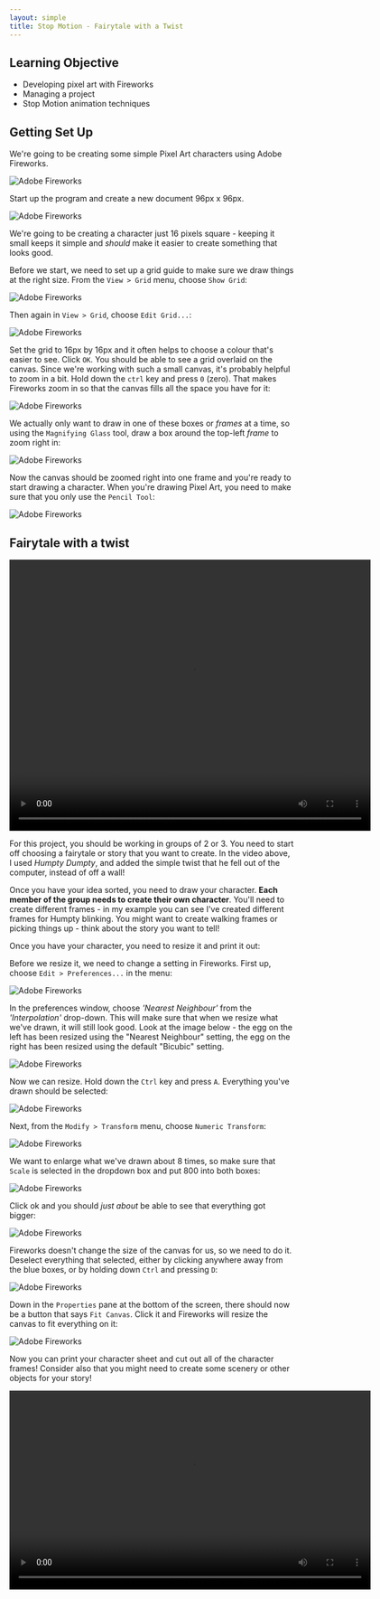 ```yaml
---
layout: simple
title: Stop Motion - Fairytale with a Twist
---
```


## Learning Objective

* Developing pixel art with Fireworks
* Managing a project
* Stop Motion animation techniques

## Getting Set Up

We're going to be creating some simple Pixel Art characters using Adobe Fireworks.

![Adobe Fireworks](resources/01-fireworks-open.png)

Start up the program and create a new document 96px x 96px.

![Adobe Fireworks](resources/02-96px-canvas.png)

We're going to be creating a character just 16 pixels square - keeping it small keeps it simple and *should* make it easier to create something that looks good.

Before we start, we need to set up a grid guide to make sure we draw things at the right size. From the `View > Grid` menu, choose `Show Grid`:

![Adobe Fireworks](resources/05-show-grid.png)

Then again in `View > Grid`, choose `Edit Grid...`:

![Adobe Fireworks](resources/06-16px-grid.png)

Set the grid to 16px by 16px and it often helps to choose a colour that's easier to see. Click `OK`. You should be able to see a grid overlaid on the canvas. Since we're working with such a small canvas, it's probably helpful to zoom in a bit. Hold down the `ctrl` key and press `0` (zero). That makes Fireworks zoom in so that the canvas fills all the space you have for it:

![Adobe Fireworks](resources/07-canvas-grid-zoomed.png)

We actually only want to draw in one of these boxes or *frames*  at a time, so using the `Magnifying Glass` tool, draw a box around the top-left *frame* to zoom right in:

![Adobe Fireworks](resources/08-magnifying-tool.png)

Now the canvas should be zoomed right into one frame and you're ready to start drawing a character. When you're drawing Pixel Art, you need to make sure that you only use the `Pencil Tool`:

![Adobe Fireworks](resources/09-pencil-tool.png)

## Fairytale with a twist

<video width="640" height="480" src="resources/Stop-Motion.mov" controls="true">Your browser doesn't support playing this video</video>

For this project, you should be working in groups of 2 or 3. You need to start off choosing a fairytale or story that you want to create. In the video above, I used *Humpty Dumpty*, and added the simple twist that he fell out of the computer, instead of off a wall!

Once you have your idea sorted, you need to draw your character. **Each member of the group needs to create their own character**. You'll need to create different frames - in my example you can see I've created different frames for Humpty blinking. You might want to create walking frames or picking things up - think about the story you want to tell!

Once you have your character, you need to resize it and print it out:

Before we resize it, we need to change a setting in Fireworks. First up, choose `Edit > Preferences...` in the menu:

![Adobe Fireworks](resources/03-nearest-neighbour.png)

In the preferences window, choose *'Nearest Neighbour'* from the *'Interpolation'* drop-down. This will make sure that when we resize what we've drawn, it will still look good. Look at the image below - the egg on the left has been resized using the "Nearest Neighbour" setting, the egg on the right has been resized using the default "Bicubic" setting.

![Adobe Fireworks](resources/04-bicubic-vs-nearest-neighbour.png)

Now we can resize. Hold down the `Ctrl` key and press `A`. Everything you've drawn should be selected:

![Adobe Fireworks](resources/10-select-all.png)

Next, from the `Modify > Transform` menu, choose `Numeric Transform`:

![Adobe Fireworks](resources/11-numeric-transform-menu.png)

We want to enlarge what we've drawn about 8 times, so make sure that `Scale` is selected in the dropdown box and put 800 into both boxes:

![Adobe Fireworks](resources/12-numeric-transform-scale-8x.png)

Click ok and you should *just about* be able to see that everything got bigger:

![Adobe Fireworks](resources/13-resized.png)

Fireworks doesn't change the size of the canvas for us, so we need to do it. Deselect everything that selected, either by clicking anywhere away from the blue boxes, or by holding down `Ctrl` and pressing `D`:

![Adobe Fireworks](resources/14-deselect-all.png)

Down in the `Properties` pane at the bottom of the screen, there should now be a button that says `Fit Canvas`. Click it and Fireworks will resize the canvas to fit everything on it:

![Adobe Fireworks](resources/15-resized-fit-canvas.png)

Now you can print your character sheet and cut out all of the character frames! Consider also that you might need to create some scenery or other objects for your story!

<video width="640" height="352" src="resources/little-red-cap.mp4" controls="true">Your browser doesn't support playing this video</video>